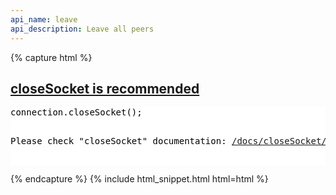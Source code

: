 ```yaml
---
api_name: leave
api_description: Leave all peers
---
```


{% capture html %}

  <section id="usage">
    <h2><a href="#usage">closeSocket is recommended</a></h2>
    <pre style="background:#fff;color:#000">connection.closeSocket();
    <p>Please check "closeSocket" documentation: <a href="/docs/closeSocket/">/docs/closeSocket/</a></p>
</pre>
  </section>
{% endcapture %}
{% include html_snippet.html html=html %}

